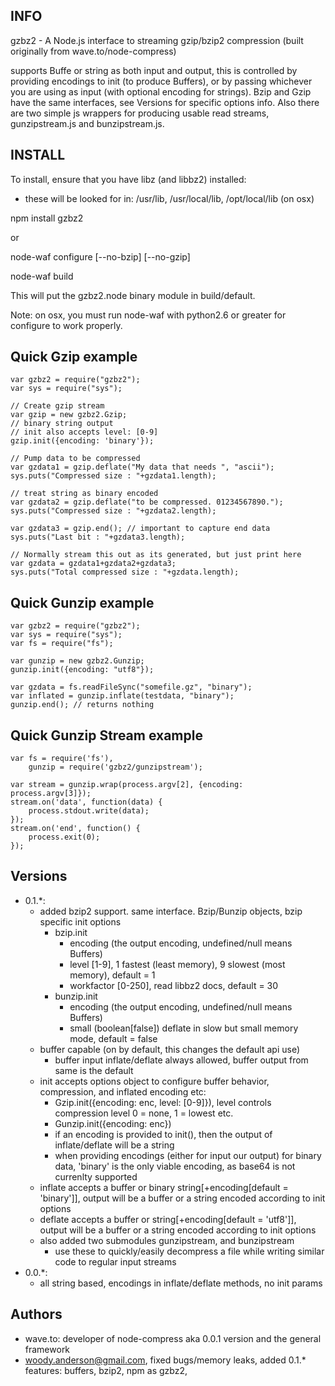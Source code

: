 INFO
----

gzbz2 - A Node.js interface to streaming gzip/bzip2 compression (built originally from wave.to/node-compress)

supports Buffe or string as both input and output, this is controlled by providing encodings to init (to produce Buffers), or by passing whichever you are using as input (with optional encoding for strings).
Bzip and Gzip have the same interfaces, see Versions for specific options info. Also there are two simple js wrappers for producing usable read streams, gunzipstream.js and bunzipstream.js. 

INSTALL
-------

To install, ensure that you have libz (and libbz2) installed:
* these will be looked for in: /usr/lib, /usr/local/lib, /opt/local/lib (on osx)

npm install gzbz2

or

node-waf configure [--no-bzip] [--no-gzip]

node-waf build

This will put the gzbz2.node binary module in build/default.

Note: on osx, you must run node-waf with python2.6 or greater for configure to work properly.

Quick Gzip example
------------------

    var gzbz2 = require("gzbz2");
    var sys = require("sys");

    // Create gzip stream
    var gzip = new gzbz2.Gzip;
    // binary string output
    // init also accepts level: [0-9]
    gzip.init({encoding: 'binary'});

    // Pump data to be compressed
    var gzdata1 = gzip.deflate("My data that needs ", "ascii");
    sys.puts("Compressed size : "+gzdata1.length);

    // treat string as binary encoded
    var gzdata2 = gzip.deflate("to be compressed. 01234567890.");
    sys.puts("Compressed size : "+gzdata2.length);

    var gzdata3 = gzip.end(); // important to capture end data
    sys.puts("Last bit : "+gzdata3.length);

    // Normally stream this out as its generated, but just print here
    var gzdata = gzdata1+gzdata2+gzdata3;
    sys.puts("Total compressed size : "+gzdata.length);

Quick Gunzip example
--------------------

    var gzbz2 = require("gzbz2");
    var sys = require("sys");
    var fs = require("fs");

    var gunzip = new gzbz2.Gunzip;
    gunzip.init({encoding: "utf8"});

    var gzdata = fs.readFileSync("somefile.gz", "binary");
    var inflated = gunzip.inflate(testdata, "binary");
    gunzip.end(); // returns nothing

Quick Gunzip Stream example
---------------------------
    var fs = require('fs'),
        gunzip = require('gzbz2/gunzipstream');
    
    var stream = gunzip.wrap(process.argv[2], {encoding: process.argv[3]});
    stream.on('data', function(data) {
        process.stdout.write(data);
    });
    stream.on('end', function() {
        process.exit(0);
    });

Versions
--------

* 0.1.*:
    * added bzip2 support. same interface. Bzip/Bunzip objects, bzip specific init options
        * bzip.init
            * encoding (the output encoding, undefined/null means Buffers)
            * level [1-9], 1 fastest (least memory), 9 slowest (most memory), default = 1
            * workfactor [0-250], read libbz2 docs, default = 30
        * bunzip.init
            * encoding (the output encoding, undefined/null means Buffers)
            * small (boolean[false]) deflate in slow but small memory mode, default = false
    * buffer capable (on by default, this changes the default api use)
        * buffer input inflate/deflate always allowed, buffer output from same is the default
    * init accepts options object to configure buffer behavior, compression, and inflated encoding etc:
        * Gzip.init({encoding: enc, level: [0-9]}), level controls compression level 0 = none, 1 = lowest etc.
        * Gunzip.init({encoding: enc})
        * if an encoding is provided to init(), then the output of inflate/deflate will be a string
        * when providing encodings (either for input our output) for binary data, 'binary' is the only viable encoding, as base64 is not currenlty supported
    * inflate accepts a buffer or binary string[+encoding[default = 'binary']], output will be a buffer or a string encoded according to init options
    * deflate accepts a buffer or string[+encoding[default = 'utf8']], output will be a buffer or a string encoded according to init options
    * also added two submodules gunzipstream, and bunzipstream
        * use these to quickly/easily decompress a file while writing similar code to regular input streams
* 0.0.*:
    * all string based, encodings in inflate/deflate methods, no init params

Authors
-------
* wave.to: developer of node-compress aka 0.0.1 version and the general framework
* woody.anderson@gmail.com, fixed bugs/memory leaks, added 0.1.* features: buffers, bzip2, npm as gzbz2, 
